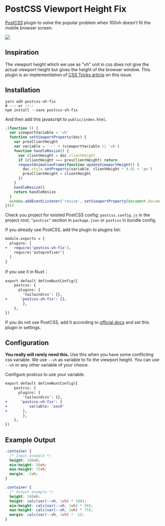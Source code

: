 # PostCSS Viewport Height Fix

[PostCSS] plugin to solve the popular problem when 100vh doesn’t fit the mobile browser screen.

![](https://res.cloudinary.com/css-tricks/image/upload/c_scale,w_1000,f_auto,q_auto/v1532099222/viewport-units-mobile-crop_gxa4yw.jpg)

## Inspiration

The viewport height which we use as "vh" unit in css does not give the actual viewport height but gives the height of the browser window. This plugin is an implememtation of [CSS Tricks article](https://css-tricks.com/the-trick-to-viewport-units-on-mobile/) on this issue.

## Installation

```shell
yarn add postcss-vh-fix
# --- or ----
npm install --save postcss-vh-fix
```

And then add this javascript to `public/index.html`.

```js
;(function () {
  var viewportVariable = 'vh'
  function setViewportProperty(doc) {
    var prevClientHeight
    var variable = '--' + (viewportVariable || 'vh')
    function handleResize() {
      var clientHeight = doc.clientHeight
      if (clientHeight === prevClientHeight) return
      requestAnimationFrame(function updateViewportHeight() {
        doc.style.setProperty(variable, clientHeight * 0.01 + 'px')
        prevClientHeight = clientHeight
      })
    }
    handleResize()
    return handleResize
  }
  window.addEventListener('resize', setViewportProperty(document.documentElement))
})()
```

[PostCSS]: https://github.com/postcss/postcss

Check you project for existed PostCSS config: `postcss.config.js`
in the project root, `"postcss"` section in `package.json`
or `postcss` in bundle config.

If you already use PostCSS, add the plugin to plugins list:

```diff
module.exports = {
  plugins: [
+   require('postcss-vh-fix'),
    require('autoprefixer')
  ]
}
```

If you use it in Nuxt：

```diff
export default defineNuxtConfig({
	postcss: {
	  plugins: {
	    'tailwindcss': {},
+      'postcss-vh-fix': {},
		},
	},
})
```

If you do not use PostCSS, add it according to [official docs]
and set this plugin in settings.

[official docs]: https://github.com/postcss/postcss#usage

## Configuration

**You really will rarely need this.** Use this when you have some conflicting css variable.
We use `--vh` as variable to fix the viewport height. You can use `--vh` or any other variable of your choice.

Configure postcss to use your variable.

```diff
export default defineNuxtConfig({
	postcss: {
	  plugins: {
	    'tailwindcss': {},
+      'postcss-vh-fix': {
+          variable: 'xxvh'
+       },
		},
	},
})
```

## Example Output

```css
.container {
  /* Input example */
  height: 100vh;
  min-height: 50vh;
  max-height: 75vh;
  margin: -1vh;
}
```

```css
.container {
  /* Output example */
  height: 100vh;
  height: calc(var(--vh, 1vh) * 100);
  min-height: calc(var(--vh, 1vh) * 50);
  max-height: calc(var(--vh, 1vh) * 75);
  margin: calc(var(--vh, 1vh) * -1);
}
```
